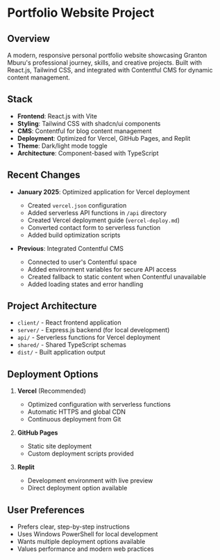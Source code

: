 # Portfolio Website Project

## Overview
A modern, responsive personal portfolio website showcasing Granton Mburu's professional journey, skills, and creative projects. Built with React.js, Tailwind CSS, and integrated with Contentful CMS for dynamic content management.

## Stack
- **Frontend**: React.js with Vite
- **Styling**: Tailwind CSS with shadcn/ui components
- **CMS**: Contentful for blog content management
- **Deployment**: Optimized for Vercel, GitHub Pages, and Replit
- **Theme**: Dark/light mode toggle
- **Architecture**: Component-based with TypeScript

## Recent Changes
- **January 2025**: Optimized application for Vercel deployment
  - Created `vercel.json` configuration
  - Added serverless API functions in `/api` directory
  - Created Vercel deployment guide (`vercel-deploy.md`)
  - Converted contact form to serverless function
  - Added build optimization scripts

- **Previous**: Integrated Contentful CMS
  - Connected to user's Contentful space
  - Added environment variables for secure API access
  - Created fallback to static content when Contentful unavailable
  - Added loading states and error handling

## Project Architecture
- `client/` - React frontend application
- `server/` - Express.js backend (for local development)
- `api/` - Serverless functions for Vercel deployment
- `shared/` - Shared TypeScript schemas
- `dist/` - Built application output

## Deployment Options
1. **Vercel** (Recommended)
   - Optimized configuration with serverless functions
   - Automatic HTTPS and global CDN
   - Continuous deployment from Git

2. **GitHub Pages**
   - Static site deployment
   - Custom deployment scripts provided

3. **Replit**
   - Development environment with live preview
   - Direct deployment option available

## User Preferences
- Prefers clear, step-by-step instructions
- Uses Windows PowerShell for local development
- Wants multiple deployment options available
- Values performance and modern web practices
